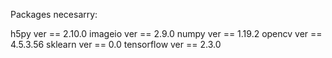 Packages necesarry:

h5py        ver == 2.10.0
imageio     ver == 2.9.0
numpy       ver == 1.19.2
opencv      ver == 4.5.3.56
sklearn     ver == 0.0
tensorflow  ver == 2.3.0
